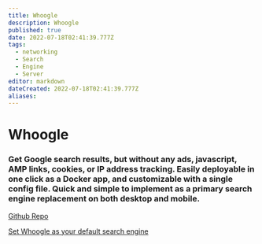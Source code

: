 ```yaml
---
title: Whoogle
description: Whoogle
published: true
date: 2022-07-18T02:41:39.777Z
tags:
  - networking
  - Search
  - Engine
  - Server
editor: markdown
dateCreated: 2022-07-18T02:41:39.777Z
aliases:
---
```

# Whoogle
### Get Google search results, but without any ads, javascript, AMP links, cookies, or IP address tracking. Easily deployable in one click as a Docker app, and customizable with a single config file. Quick and simple to implement as a primary search engine replacement on both desktop and mobile.

[Github Repo](https://github.com/benbusby/whoogle-search)


[Set Whoogle as your default search engine](https://wiki.commsnet.org/en/Applications/Web_Applications/Search_Engines)